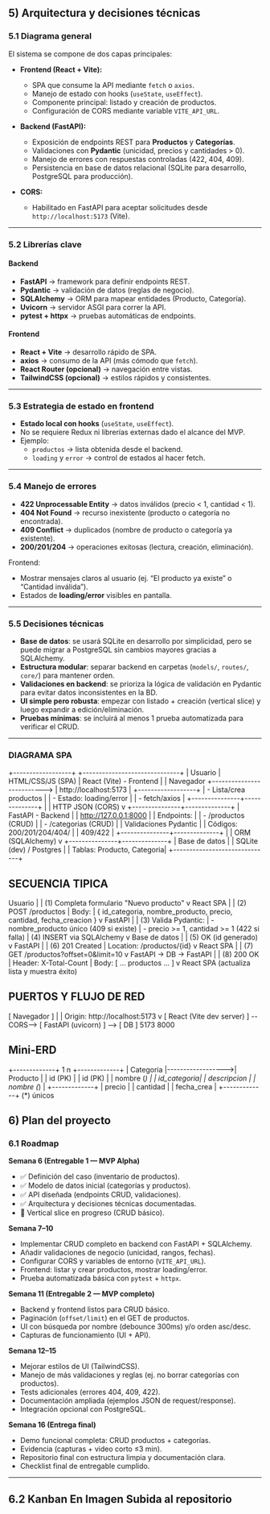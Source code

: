 

## 5) Arquitectura y decisiones técnicas

### 5.1 Diagrama general
El sistema se compone de dos capas principales:


- **Frontend (React + Vite):**
  - SPA que consume la API mediante `fetch` o `axios`.
  - Manejo de estado con hooks (`useState`, `useEffect`).
  - Componente principal: listado y creación de productos.
  - Configuración de CORS mediante variable `VITE_API_URL`.

- **Backend (FastAPI):**
  - Exposición de endpoints REST para **Productos** y **Categorías**.
  - Validaciones con **Pydantic** (unicidad, precios y cantidades > 0).
  - Manejo de errores con respuestas controladas (422, 404, 409).
  - Persistencia en base de datos relacional (SQLite para desarrollo, PostgreSQL para producción).

- **CORS:**
  - Habilitado en FastAPI para aceptar solicitudes desde `http://localhost:5173` (Vite).

---

### 5.2 Librerías clave

#### Backend
- **FastAPI** → framework para definir endpoints REST.
- **Pydantic** → validación de datos (reglas de negocio).
- **SQLAlchemy** → ORM para mapear entidades (Producto, Categoría).
- **Uvicorn** → servidor ASGI para correr la API.
- **pytest + httpx** → pruebas automáticas de endpoints.

#### Frontend
- **React + Vite** → desarrollo rápido de SPA.
- **axios** → consumo de la API (más cómodo que `fetch`).
- **React Router (opcional)** → navegación entre vistas.
- **TailwindCSS (opcional)** → estilos rápidos y consistentes.

---

### 5.3 Estrategia de estado en frontend
- **Estado local con hooks** (`useState`, `useEffect`).
- No se requiere Redux ni librerías externas dado el alcance del MVP.
- Ejemplo:
  - `productos` → lista obtenida desde el backend.
  - `loading` y `error` → control de estados al hacer fetch.

---

### 5.4 Manejo de errores
- **422 Unprocessable Entity** → datos inválidos (precio < 1, cantidad < 1).
- **404 Not Found** → recurso inexistente (producto o categoría no encontrada).
- **409 Conflict** → duplicados (nombre de producto o categoría ya existente).
- **200/201/204** → operaciones exitosas (lectura, creación, eliminación).

Frontend:
- Mostrar mensajes claros al usuario (ej. “El producto ya existe” o “Cantidad inválida”).
- Estados de **loading/error** visibles en pantalla.

---

### 5.5 Decisiones técnicas
- **Base de datos**: se usará SQLite en desarrollo por simplicidad, pero se puede migrar a PostgreSQL sin cambios mayores gracias a SQLAlchemy.
- **Estructura modular**: separar backend en carpetas (`models/`, `routes/`, `core/`) para mantener orden.
- **Validaciones en backend**: se prioriza la lógica de validación en Pydantic para evitar datos inconsistentes en la BD.
- **UI simple pero robusta**: empezar con listado + creación (vertical slice) y luego expandir a edición/eliminación.
- **Pruebas mínimas**: se incluirá al menos 1 prueba automatizada para verificar el CRUD.

---

### DIAGRAMA SPA
+------------------+                           +------------------------------+
|  Usuario         |  HTML/CSS/JS (SPA)        |  React (Vite) - Frontend     |
|  Navegador       +--------------------------> |  http://localhost:5173       |
+------------------+                           |  - Lista/crea productos      |
                                               |  - Estado: loading/error     |
                                               |  - fetch/axios               |
                                               +---------------+--------------+
                                                               |
                                                               | HTTP JSON (CORS)
                                                               v
                                               +---------------+--------------+
                                               |  FastAPI - Backend           |
                                               |  http://127.0.0.1:8000       |
                                               |  Endpoints:                  |
                                               |   - /productos (CRUD)        |
                                               |   - /categorias (CRUD)       |
                                               |  Validaciones Pydantic       |
                                               |  Códigos: 200/201/204/404/   |
                                               |           409/422            |
                                               +---------------+--------------+
                                                               |
                                                               | ORM (SQLAlchemy)
                                                               v
                                               +---------------+--------------+
                                               |   Base de datos              |
                                               |   SQLite (dev) / Postgres    |
                                               |   Tablas: Producto, Categoria|
                                               +------------------------------+

## SECUENCIA TIPICA
Usuario
  |
  | (1) Completa formulario "Nuevo producto"
  v
React SPA
  |
  | (2) POST /productos
  |     Body:
  |     { id_categoria, nombre_producto, precio, cantidad, fecha_creacion }
  v
FastAPI
  |
  | (3) Valida Pydantic:
  |     - nombre_producto único (409 si existe)
  |     - precio >= 1, cantidad >= 1 (422 si falla)
  | (4) INSERT via SQLAlchemy
  v
Base de datos
  |
  | (5) OK (id generado)
  v
FastAPI
  |
  | (6) 201 Created
  |     Location: /productos/{id}
  v
React SPA
  |
  | (7) GET /productos?offset=0&limit=10
  v
FastAPI -> DB -> FastAPI
  |
  | (8) 200 OK
  |     Header: X-Total-Count
  |     Body: [ ... productos ... ]
  v
React SPA (actualiza lista y muestra éxito)

## PUERTOS Y FLUJO DE RED
[ Navegador ]
     |
     |  Origin: http://localhost:5173
     v
[ React (Vite dev server) ]  --CORS-->  [ FastAPI (uvicorn) ]  -->  [ DB ]
                5173                         8000

## Mini-ERD
+-------------+        1        n +-------------+
|  Categoria  |------------------>|  Producto   |
| id (PK)     |                   | id (PK)     |
| nombre (*)  |                   | id_categoria|
| descripcion |                   | nombre (*)  |
+-------------+                   | precio      |
                                  | cantidad    |
                                  | fecha_crea  |
                                  +-------------+
(*) únicos

## 6) Plan del proyecto

### 6.1 Roadmap

**Semana 6 (Entregable 1 — MVP Alpha)**
- ✅ Definición del caso (inventario de productos).  
- ✅ Modelo de datos inicial (categorías y productos).  
- ✅ API diseñada (endpoints CRUD, validaciones).  
- ✅ Arquitectura y decisiones técnicas documentadas.  
- 🚧 Vertical slice en progreso (CRUD básico).  

**Semana 7–10**
- Implementar CRUD completo en backend con FastAPI + SQLAlchemy.  
- Añadir validaciones de negocio (unicidad, rangos, fechas).  
- Configurar CORS y variables de entorno (`VITE_API_URL`).  
- Frontend: listar y crear productos, mostrar loading/error.  
- Prueba automatizada básica con `pytest` + `httpx`.  

**Semana 11 (Entregable 2 — MVP completo)**  
- Backend y frontend listos para CRUD básico.  
- Paginación (`offset/limit`) en el GET de productos.  
- UI con búsqueda por nombre (debounce 300ms) y/o orden asc/desc.  
- Capturas de funcionamiento (UI + API).  

**Semana 12–15**
- Mejorar estilos de UI (TailwindCSS).  
- Manejo de más validaciones y reglas (ej. no borrar categorías con productos).  
- Tests adicionales (errores 404, 409, 422).  
- Documentación ampliada (ejemplos JSON de request/response).  
- Integración opcional con PostgreSQL.  

**Semana 16 (Entrega final)**  
- Demo funcional completa: CRUD productos + categorías.  
- Evidencia (capturas + video corto ≤3 min).  
- Repositorio final con estructura limpia y documentación clara.  
- Checklist final de entregable cumplido.  

---

## 6.2 Kanban En Imagen Subida al repositorio

